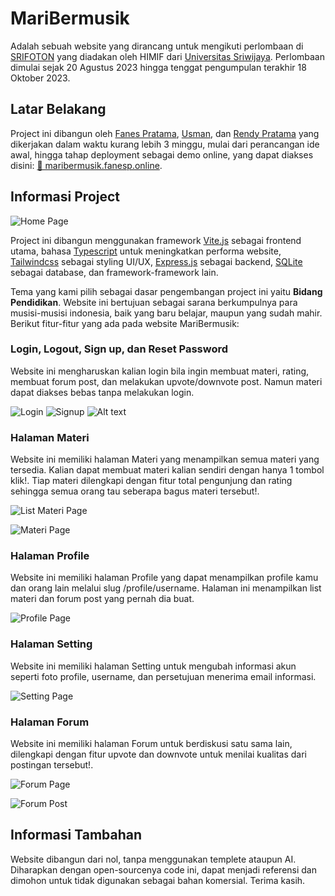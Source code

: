 # MariBermusik
Adalah sebuah website yang dirancang untuk mengikuti perlombaan di [SRIFOTON](https://srifoton.hmifunsri.org/) yang diadakan oleh HIMIF dari [Universitas Sriwijaya](https://unsri.ac.id/).
Perlombaan dimulai sejak 20 Agustus 2023 hingga tenggat pengumpulan terakhir 18 Oktober 2023.

## Latar Belakang
Project ini dibangun oleh [Fanes Pratama](https://github.com/fanesz), [Usman](https://github.com/UsmanYap), dan [Rendy Pratama](https://github.com/Rendy752) yang dikerjakan dalam waktu kurang lebih 3 minggu, mulai dari perancangan ide awal, hingga tahap deployment sebagai demo online, yang dapat diakses disini: [🔗 maribermusik.fanesp.online](https://maribermusik.fanesp.online/).

## Informasi Project

![Home Page](https://i.imgur.com/qokrSii.png)

Project ini dibangun menggunakan framework [Vite.js](https://vitejs.dev/) sebagai frontend utama, bahasa [Typescript](https://www.typescriptlang.org/) untuk meningkatkan performa website, [Tailwindcss](https://tailwindcss.com/) sebagai styling UI/UX, [Express.js](https://expressjs.com/) sebagai backend, [SQLite](https://www.sqlite.org/) sebagai database, dan framework-framework lain.

Tema yang kami pilih sebagai dasar pengembangan project ini yaitu **Bidang Pendidikan**. Website ini bertujuan sebagai sarana berkumpulnya para musisi-musisi indonesia, baik yang baru belajar, maupun yang sudah mahir. Berikut fitur-fitur yang ada pada website MariBermusik:

### Login, Logout, Sign up, dan Reset Password
Website ini mengharuskan kalian login bila ingin membuat materi, rating, membuat forum post, dan melakukan upvote/downvote post. Namun materi dapat diakses bebas tanpa melakukan login.

![Login](https://i.imgur.com/mRQV0Cx.png)
![Signup](https://i.imgur.com/B7WmjWy.png)
![Alt text](https://i.imgur.com/aq8Mesj.png)

### Halaman Materi
Website ini memiliki halaman Materi yang menampilkan semua materi yang tersedia. Kalian dapat membuat materi kalian sendiri dengan hanya 1 tombol klik!. Tiap materi dilengkapi dengan fitur total pengunjung dan rating sehingga semua orang tau seberapa bagus materi tersebut!.

![List Materi Page](https://i.imgur.com/5VYjmOf.png)

![Materi Page](https://i.imgur.com/fFrvvao.png)

### Halaman Profile
Website ini memiliki halaman Profile yang dapat menampilkan profile kamu dan orang lain melalui slug /profile/username. Halaman ini menampilkan list materi dan forum post yang pernah dia buat.

![Profile Page](https://i.imgur.com/yLytFbI.png)

### Halaman Setting
Website ini memiliki halaman Setting untuk mengubah informasi akun seperti foto profile, username, dan persetujuan menerima email informasi.

![Setting Page](https://i.imgur.com/LST8N8Z.png)

### Halaman Forum
Website ini memiliki halaman Forum untuk berdiskusi satu sama lain, dilengkapi dengan fitur upvote dan downvote untuk menilai kualitas dari postingan tersebut!.

![Forum Page](https://i.imgur.com/VqWqkmj.png)

![Forum Post](https://i.imgur.com/EXsldOq.png)

## Informasi Tambahan
Website dibangun dari nol, tanpa menggunakan templete ataupun AI. Diharapkan dengan open-sourcenya code ini, dapat menjadi referensi dan dimohon untuk tidak digunakan sebagai bahan komersial. Terima kasih.